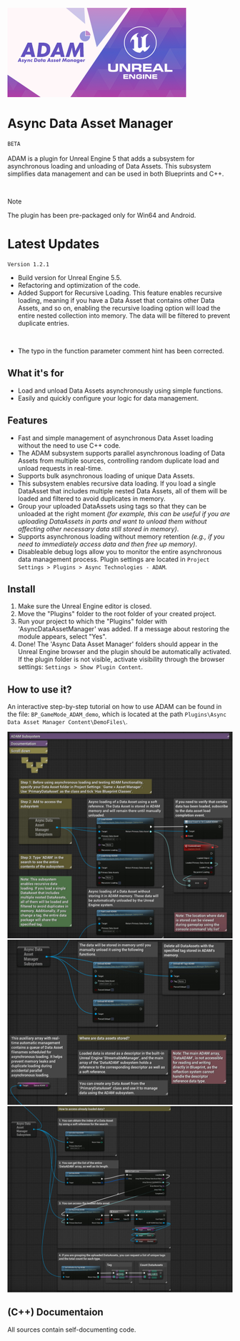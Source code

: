![Async Data Asset Manager](./_Misc/Preview.png)

# Async Data Asset Manager
`BETA`<br><br>
ADAM is a plugin for Unreal Engine 5 that adds a subsystem for asynchronous loading and unloading of Data Assets. This subsystem simplifies data management and can be used in both Blueprints and C++.

<br>

> [!NOTE]
> The plugin has been pre-packaged only for Win64 and Android.

# Latest Updates
`Version 1.2.1`
- Build version for Unreal Engine 5.5.
- Refactoring and optimization of the code.
- Added Support for Recursive Loading. This feature enables recursive loading, meaning if you have a Data Asset that contains other Data Assets, and so on, enabling the recursive loading option will load the entire nested collection into memory. The data will be filtered to prevent duplicate entries.

<br>

- The typo in the function parameter comment hint has been corrected.

## What it's for
- Load and unload Data Assets asynchronously using simple functions.
- Easily and quickly configure your logic for data management.

## Features
- Fast and simple management of asynchronous Data Asset loading without the need to use C++ code.
- The ADAM subsystem supports parallel asynchronous loading of Data Assets from multiple sources, controlling random duplicate load and unload requests in real-time.
- Supports bulk asynchronous loading of unique Data Assets.
- This subsystem enables recursive data loading. If you load a single DataAsset that includes multiple nested Data Assets, all of them will be loaded and filtered to avoid duplicates in memory.
- Group your uploaded DataAssets using tags so that they can be unloaded at the right moment <i>(for example, this can be useful if you are uploading DataAssets in parts and want to unload them without affecting other necessary data still stored in memory)</i>.
- Supports asynchronous loading without memory retention <i>(e.g., if you need to immediately access data and then free up memory)</i>.
- Disableable debug logs allow you to monitor the entire asynchronous data management process. Plugin settings are located in `Project Settings > Plugins > Async Technologies - ADAM`.

## Install
1. Make sure the Unreal Engine editor is closed.
2. Move the "Plugins" folder to the root folder of your created project.
3. Run your project to which the "Plugins" folder with 'AsyncDataAssetManager' was added. If a message about restoring the module appears, select "Yes".
4. Done! The 'Async Data Asset Manager' folders should appear in the Unreal Engine browser and the plugin should be automatically activated. If the plugin folder is not visible, activate visibility through the browser settings: `Settings > Show Plugin Content`.

## How to use it?
An interactive step-by-step tutorial on how to use ADAM can be found in the file: `BP_GameMode_ADAM_demo`, which is located at the path `Plugins\Async Data Asset Manager Content\DemoFiles\`.

![Window Manager](./_Misc/Tutorial/Tutorial_1.jpg)
![Window Manager](./_Misc/Tutorial/Tutorial_2.jpg)
![Window Manager](./_Misc/Tutorial/Tutorial_3.jpg)

## (C++) Documentaion
All sources contain self-documenting code.

